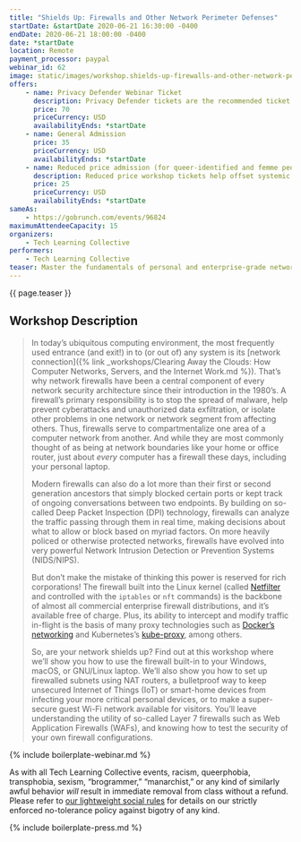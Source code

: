 ```yaml
---
title: "Shields Up: Firewalls and Other Network Perimeter Defenses"
startDate: &startDate 2020-06-21 16:30:00 -0400
endDate: 2020-06-21 18:00:00 -0400
date: *startDate
location: Remote
payment_processor: paypal
webinar_id: 62
image: static/images/workshop.shields-up-firewalls-and-other-network-perimeter-defenses.rectangle.png
offers:
    - name: Privacy Defender Webinar Ticket
      description: Privacy Defender tickets are the recommended ticket type for those who can afford to help fund the digital security and online privacy advocacy communities with their financial resources, are attending the workshop with the support of their employers or other backers, or have other resources available to them. Purchasing tickets at this level makes it possible for us to offer reduced price tickets to those in need.
      price: 70
      priceCurrency: USD
      availabilityEnds: *startDate
    - name: General Admission
      price: 35
      priceCurrency: USD
      availabilityEnds: *startDate
    - name: Reduced price admission (for queer-identified and femme people)
      description: Reduced price workshop tickets help offset systemic biases prevalent in society and in the technology sector especially.
      price: 25
      priceCurrency: USD
      availabilityEnds: *startDate
sameAs:
    - https://gobrunch.com/events/96824
maximumAttendeeCapacity: 15
organizers:
    - Tech Learning Collective
performers:
    - Tech Learning Collective
teaser: Master the fundamentals of personal and enterprise-grade network firewalls in this hands-on workshop about network perimeter security. By learning to use the macOS, Windows, BSD, and Linux firewalls (including command-line utilities like `iptables`, `nft`, and `pfctl`), you can protect your devices even on untrustworthy or hostile networks, like public Wi-Fi. Intended for all audiences, you'll gain experience with both beginner-friendly and advanced tools like pfSense as you get an introduction to a wide range of NetSec scenarios. We'll also cover the important security properties of NAT routers, how deep packet inspection (DPI) works, and get you started with industry-standard Network Intrusion Detection/Prevention Systems (NIDS/NIPS) like Snort.
---
```


{{ page.teaser }}

## Workshop Description

> In today&rsquo;s ubiquitous computing environment, the most frequently used entrance (and exit!) in to (or out of) any system is its [network connection]({% link _workshops/Clearing Away the Clouds: How Computer Networks, Servers, and the Internet Work.md %}). That&rsquo;s why network firewalls have been a central component of every network security architecture since their introduction in the 1980&rsquo;s. A firewall&rsquo;s primary responsibility is to stop the spread of malware, help prevent cyberattacks and unauthorized data exfiltration, or isolate other problems in one network or network segment from affecting others. Thus, firewalls serve to compartmentalize one area of a computer network from another. And while they are most commonly thought of as being at network boundaries like your home or office router, just about *every* computer has a firewall these days, including your personal laptop.
>
> Modern firewalls can also do a lot more than their first or second generation ancestors that simply blocked certain ports or kept track of ongoing conversations between two endpoints. By building on so-called Deep Packet Inspection (DPI) technology, firewalls can analyze the traffic passing through them in real time, making decisions about what to allow or block based on myriad factors. On more heavily policed or otherwise protected networks, firewalls have evolved into very powerful Network Intrusion Detection or Prevention Systems (NIDS/NIPS).
>
> But don&rsquo;t make the mistake of thinking this power is reserved for rich corporations! The firewall built into the Linux kernel (called [Netfilter](https://www.netfilter.org/) and controlled with the `iptables` or `nft` commands) is the backbone of almost all commercial enterprise firewall distributions, and it&rsquo;s available free of charge. Plus, its ability to intercept and modify traffic in-flight is the basis of many proxy technologies such as [Docker&rsquo;s networking](https://docs.docker.com/network/) and Kubernetes&rsquo;s [kube-proxy](https://kubernetes.io/docs/reference/command-line-tools-reference/kube-proxy/), among others.
>
> So, are your network shields up? Find out at this workshop where we&rsquo;ll show you how to use the firewall built-in to your Windows, macOS, or GNU/Linux laptop. We&rsquo;ll also show you how to set up firewalled subnets using NAT routers, a bulletproof way to keep unsecured Internet of Things (IoT) or smart-home devices from infecting your more critical personal devices, or to make a super-secure guest Wi-Fi network available for visitors. You&rsquo;ll leave understanding the utility of so-called Layer 7 firewalls such as Web Application Firewalls (WAFs), and knowing how to test the security of your own firewall configurations.

{% include boilerplate-webinar.md %}

As with all Tech Learning Collective events, racism, queerphobia, transphobia, sexism, &ldquo;brogrammer,&rdquo; &ldquo;manarchist,&rdquo; or any kind of similarly awful behavior *will* result in immediate removal from class without a refund. Please refer to [our lightweight social rules](https://github.com/AnarchoTechNYC/meta/wiki/Social-rules) for details on our strictly enforced no-tolerance policy against bigotry of any kind.

{% include boilerplate-press.md %}

